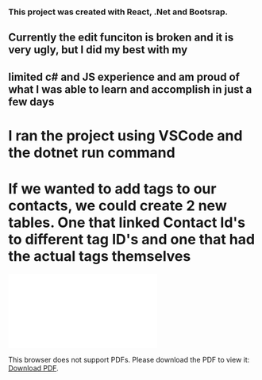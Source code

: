 ### This project was created with React, .Net and Bootsrap. 
## Currently the edit funciton is broken and it is very ugly, but I did my best with my
## limited c# and JS experience and am proud of what I was able to learn and accomplish in just a few days
# I ran the project using VSCode and the dotnet run command
#
# If we wanted to add tags to our contacts, we could create 2 new tables. One that linked Contact Id's to different tag ID's and one that had the actual tags themselves


<object data="ERD.pdf" type="application/pdf" width="700px" height="700px">
    <embed src="ERD.pdf">
        <p>This browser does not support PDFs. Please download the PDF to view it: <a href="ERD.pdf">Download PDF</a>.</p>
    </embed>
</object>